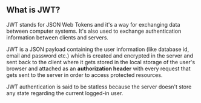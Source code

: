 ## <a name="What_is_aJWT">What is JWT?</a>

JWT stands for JSON Web Tokens and it's a way for exchanging data between computer systems. It's also used to exchange authentication information between clients and servers.

JWT is a JSON payload containing the user information (like database id, email and password etc.) which is created and encrypted in the server and sent back to the client where it gets stored in the local storage of the user's browser and attached as an **authorization header** with every request that gets sent to the server in order to access protected resources.

JWT authentication is said to be statless because the server doesn't store any state regarding the current logged-in user. 